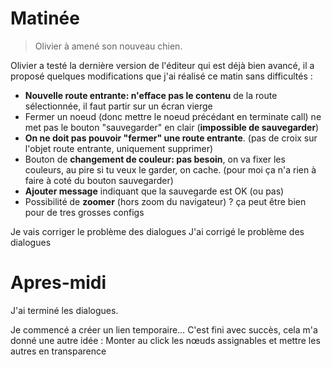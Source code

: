 # Matinée

> Olivier à amené son nouveau chien.

Olivier a testé la dernière version de l'éditeur qui est déjà bien avancé, il a proposé quelques modifications que j'ai réalisé ce matin sans difficultés :

- **Nouvelle route entrante: n'efface pas le contenu** de la route sélectionnée, il faut partir sur un écran vierge
- Fermer un noeud (donc mettre le noeud précédant en terminate call) ne met pas le bouton "sauvegarder" en clair (**impossible de sauvegarder**)
- **On ne doit pas pouvoir "fermer" une route entrante**. (pas de croix sur l'objet route entrante, uniquement supprimer)
- Bouton de **changement de couleur: pas besoin**, on va fixer les couleurs, au pire si tu veux le garder, on cache. (pour moi ça n'a rien à faire à coté du bouton sauvegarder)
- **Ajouter message** indiquant que la sauvegarde est OK (ou pas)
- Possibilité de **zoomer** (hors zoom du navigateur) ? ça peut être bien pour de tres grosses configs

Je vais corriger le problème des dialogues
	J'ai corrigé le problème des dialogues

# Apres-midi

J'ai terminé les dialogues.

Je commencé a créer un lien temporaire…
C'est fini avec succès, cela m'a donné une autre idée : Monter au click les nœuds assignables et mettre les autres en transparence